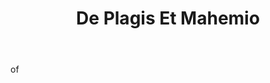 ---
title: De Plagis Et Mahemio
letter: D
permalink: "/definitions/bld-de-plagis-et-mahemio.html"
body: of
published_at: '2018-07-07'
source: Black's Law Dictionary 2nd Ed (1910)
layout: post
---